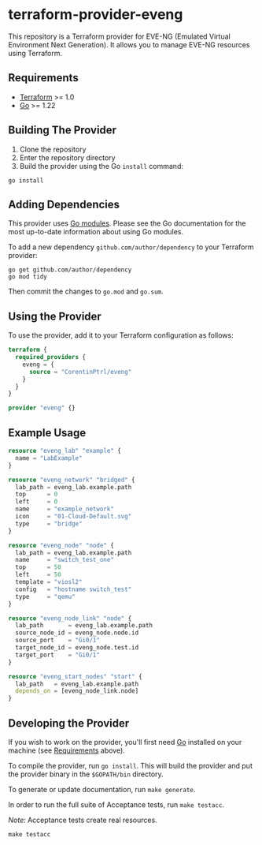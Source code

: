 # terraform-provider-eveng

This repository is a Terraform provider for EVE-NG (Emulated Virtual Environment Next Generation). It allows you to manage EVE-NG resources using Terraform.

## Requirements

- [Terraform](https://developer.hashicorp.com/terraform/downloads) >= 1.0
- [Go](https://golang.org/doc/install) >= 1.22

## Building The Provider

1. Clone the repository
2. Enter the repository directory
3. Build the provider using the Go `install` command:

```shell
go install
```

## Adding Dependencies

This provider uses [Go modules](https://github.com/golang/go/wiki/Modules). Please see the Go documentation for the most up-to-date information about using Go modules.

To add a new dependency `github.com/author/dependency` to your Terraform provider:

```shell
go get github.com/author/dependency
go mod tidy
```

Then commit the changes to `go.mod` and `go.sum`.

## Using the Provider

To use the provider, add it to your Terraform configuration as follows:

```terraform
terraform {
  required_providers {
    eveng = {
      source = "CorentinPtrl/eveng"
    }
  }
}

provider "eveng" {}
```

## Example Usage

```terraform
resource "eveng_lab" "example" {
  name = "LabExample"
}

resource "eveng_network" "bridged" {
  lab_path = eveng_lab.example.path
  top      = 0
  left     = 0
  name     = "example_network"
  icon     = "01-Cloud-Default.svg"
  type     = "bridge"
}

resource "eveng_node" "node" {
  lab_path = eveng_lab.example.path
  name     = "switch_test_one"
  top      = 50
  left     = 50
  template = "viosl2"
  config   = "hostname switch_test"
  type     = "qemu"
}

resource "eveng_node_link" "node" {
  lab_path       = eveng_lab.example.path
  source_node_id = eveng_node.node.id
  source_port    = "Gi0/1"
  target_node_id = eveng_node.test.id
  target_port    = "Gi0/1"
}

resource "eveng_start_nodes" "start" {
  lab_path   = eveng_lab.example.path
  depends_on = [eveng_node_link.node]
}
```

## Developing the Provider

If you wish to work on the provider, you'll first need [Go](http://www.golang.org) installed on your machine (see [Requirements](#requirements) above).

To compile the provider, run `go install`. This will build the provider and put the provider binary in the `$GOPATH/bin` directory.

To generate or update documentation, run `make generate`.

In order to run the full suite of Acceptance tests, run `make testacc`.

*Note:* Acceptance tests create real resources.

```shell
make testacc
```